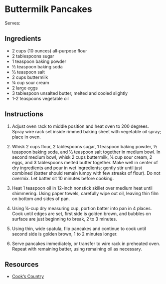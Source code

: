 # Buttermilk Pancakes

Serves:

## Ingredients

* 2 cups (10 ounces) all-purpose flour
* 2 tablespoons sugar
* 1 teaspoon baking powder
* ½ teaspoon baking soda
* ½ teaspoon salt
* 2 cups buttermilk
* ¼ cup sour cream
* 2 large eggs
* 3 tablespoon unsalted butter, melted and cooled slightly
* 1-2 teaspoons vegetable oil

## Instructions

1. Adjust oven rack to middle position and heat oven to 200 degrees. Spray wire rack set inside rimmed baking sheet with vegetable oil spray; place in oven.

2. Whisk 2 cups flour, 2 tablespoons sugar, 1 teaspoon baking powder, ½ teaspoon baking soda, and ½ teaspoon salt together in medium bowl. In second medium bowl, whisk 2 cups buttermilk, ¼ cup sour cream, 2 eggs, and 3 tablespoons melted butter together. Make well in center of dry ingredients and pour in wet ingredients; gently stir until just combined (batter should remain lumpy with few streaks of flour). Do not overmix. Let batter sit 10 minutes before cooking.

3. Heat 1 teaspoon oil in 12-inch nonstick skillet over medium heat until shimmering. Using paper towels, carefully wipe out oil, leaving thin film on bottom and sides of pan.

4. Using ¼-cup dry measuring cup, portion batter into pan in 4 places. Cook until edges are set, first side is golden brown, and bubbles on surface are just beginning to break, 2 to 3 minutes.

5. Using thin, wide spatula, flip pancakes and continue to cook until second side is golden brown, 1 to 2 minutes longer.

6. Serve pancakes immediately, or transfer to wire rack in preheated oven. Repeat with remaining batter, using remaining oil as necessary.

## Resources

* [Cook’s Country](https://www.cookscountry.com/recipes/8412-buttermilk-pancakes)
